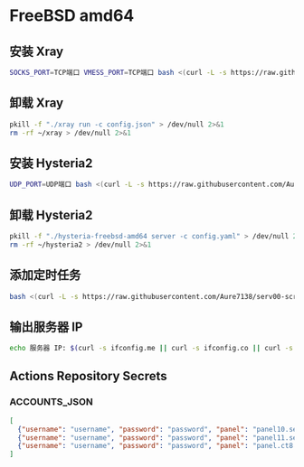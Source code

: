 # FreeBSD amd64

## 安装 Xray

```bash
SOCKS_PORT=TCP端口 VMESS_PORT=TCP端口 bash <(curl -L -s https://raw.githubusercontent.com/Aure7138/serv00-script/main/install_xray_v1.8.24.sh)
```

## 卸载 Xray

```bash
pkill -f "./xray run -c config.json" > /dev/null 2>&1
rm -rf ~/xray > /dev/null 2>&1
```

## 安装 Hysteria2

```bash
UDP_PORT=UDP端口 bash <(curl -L -s https://raw.githubusercontent.com/Aure7138/serv00-script/main/install_hysteria2.sh)
```

## 卸载 Hysteria2

```bash
pkill -f "./hysteria-freebsd-amd64 server -c config.yaml" > /dev/null 2>&1
rm -rf ~/hysteria2 > /dev/null 2>&1
```

## 添加定时任务

```bash
bash <(curl -L -s https://raw.githubusercontent.com/Aure7138/serv00-script/main/crontab_monitor.sh)
```

## 输出服务器 IP

```bash
echo 服务器 IP: $(curl -s ifconfig.me || curl -s ifconfig.co || curl -s ifconfig.me/ip || curl -s ifconfig.co/ip || curl -s ipinfo.io/ip)
```

## Actions Repository Secrets

### ACCOUNTS_JSON

```json
[
  {"username": "username", "password": "password", "panel": "panel10.serv00.com", "ssh": "s10.serv00.com"},
  {"username": "username", "password": "password", "panel": "panel11.serv00.com", "ssh": "s11.serv00.com"},
  {"username": "username", "password": "password", "panel": "panel.ct8.pl", "ssh": "s1.ct8.pl"}
]
```
